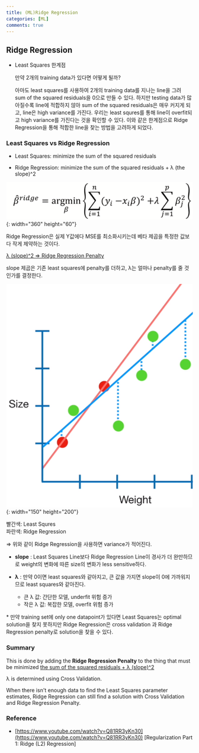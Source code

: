 ```yaml
---
title: (ML)Ridge Regression
categories: [ML]
comments: true
---
```



## Ridge Regression

- Least Squares 한계점

    만약 2개의 training data가 있다면 어떻게 될까?

    아마도 least squares를 사용하여 2개의 training data를 지나는 line을 그려 sum of the squared residuals을 0으로 만들 수 있다. 하지만 testing data가 많아질수록 line에 적합하지 않아 sum of the squared residuals은 매우 커지게 되고, line은 high variance를 가진다. 우리는 least squres를 통해 line이 overfit되고 high variance를 가진다는 것을 확인할 수 있다. 이와 같은 한계점으로 Ridge Regression을 통해 적합한 line을 찾는 방법을 고려하게 되었다.

### Least Squares   vs   Ridge Regression

- Least Squares: minimize the sum of the squared residuals

- Ridge Regression: minimize the sum of the squared residuals + λ (the slope)^2


![Untitled.png](/assets/img/20-10-09/Regularization2/Untitled.png){: width="360" height="60"}

   Ridge Regression은 실제 Y값에다 MSE를 최소화시키는데 베타 제곱을 특정한 값보다 작게 제약하는 것이다.

   <u>λ (slope)^2  ⇒ Ridge Regression Penalty</u>

   slope 제곱은 기존 least squares에 penalty를 더하고, λ는 얼마나 penalty를 줄 것인가를 결정한다.

![Untitled%201.png](/assets/img/20-10-09/Regularization2/Untitled%201.png){: width="150" height="200"}

   빨간색: Least Squres  
   파란색: Ridge Regression

⇒ 위와 같이 Ridge Regression을 사용하면 variance가 적어진다.  




- **slope**
    : Least Squares Line보다 Ridge Regression Line이 경사가 더 완만하므로 weight의 변화에 따른 size의 변화가 less sensitive하다.

- **λ**
    : 만약 0이면 least squares와 같아지고, 큰 값을 가지면 slope이 0에 가까워지므로 least squares와 같아진다.

    - 큰 λ 값: 간단한 모델, underfit 위험 증가
    - 작은 λ 값: 복잡한 모델, overfit 위험 증가


&#42; 만약 training set에 only one datapoint가 있다면 Least Squares는 optimal solution을 찾지 못하지만
Ridge Regression은 cross validation 과 Ridge Regression penalty로 solution을 찾을 수 있다.

### Summary

This is done by adding the **Ridge Regression Penalty** to the thing that must be minimized
<u>the sum of the squared residuals + λ (slope)^2</u>

λ is determined using Cross Validation.

When there isn't enough data to find the Least Squares parameter estimates, 
Ridge Regression can still find a solution with Cross Validation and Ridge Regression Penalty.



### Reference 

- [https://www.youtube.com/watch?v=Q81RR3yKn30](https://www.youtube.com/watch?v=Q81RR3yKn30)
  [Regularization Part 1: Ridge (L2) Regression]
